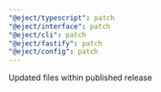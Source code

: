 ```yaml
---
"@eject/typescript": patch
"@eject/interface": patch
"@eject/cli": patch
"@eject/fastify": patch
"@eject/config": patch
---
```


Updated files within published release
